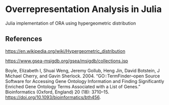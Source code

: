 # Overrepresentation Analysis in Julia

Julia implementation of ORA using hypergeometric distribution 


## References 

https://en.wikipedia.org/wiki/Hypergeometric_distribution

https://www.gsea-msigdb.org/gsea/msigdb/collections.jsp

Boyle, Elizabeth I, Shuai Weng, Jeremy Gollub, Heng Jin, David Botstein, J Michael Cherry, and Gavin Sherlock. 2004. “GO::TermFinder–open Source Software for Accessing Gene Ontology Information and Finding Significantly Enriched Gene Ontology Terms Associated with a List of Genes.” Bioinformatics (Oxford, England) 20 (18): 3710–15. https://doi.org/10.1093/bioinformatics/bth456.
